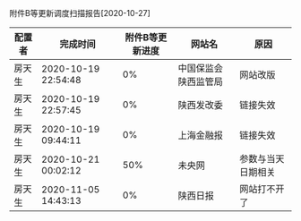 附件B等更新调度扫描报告[2020-10-27]

|	配置者	|	完成时间	|	附件B等更新进度	|	网站名	|	原因	|
|----|----|----|----|----|
|	房天生	|	2020-10-19 22:54:48	|	  0%	|	中国保监会陕西监管局	|	网站改版	|
|	房天生	|	2020-10-19 22:57:45	|	  0%	|	陕西发改委	| 链接失效 |
|	房天生	|	2020-10-19 09:44:11	|	  0%	|	上海金融报	| 链接失效 |
|	房天生	|	2020-10-21 00:02:12	|	 50%	|	未央网	| 参数与当天日期相关 |
|	房天生	|	2020-11-05 14:43:13	|	  0%	|	陕西日报	|网站打不开了|



